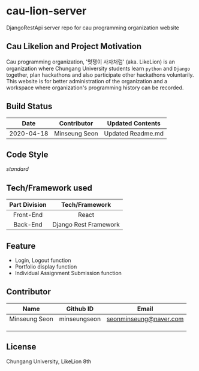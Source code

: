 # cau-lion-server
DjangoRestApi server repo for cau programming organization website  
  
## Cau Likelion and Project Motivation  
Cau programming organization, '멋쟁이 사자처럼' (aka. LikeLion) is an organization where Chungang University students learn `python` and `Django` together, plan hackathons and also participate other hackathons voluntarily.  
This website is for better administration of the organization and a workspace where organization's programming history can be recorded.  

## Build Status  
| **Date** | **Contributor** | **Updated Contents** |
|:----:|:-----------:|:----------------:|
|2020-04-18|Minseung Seon|Updated Readme.md|
  
  
## Code Style
_standard_

  
## Tech/Framework used  
| **Part Division** | **Tech/Framework** |
|:-------------:|:--------------:|
|Front-End|React|
|Back-End|Django Rest Framework|
  
## Feature  
* Login, Logout function  
* Portfolio display function  
* Individual Assignment Submission function  
  
## Contributor  
| **Name** |**Github ID**|**Email**|
|:--------:|:-----------:|:-------:|
|Minseung Seon|minseungseon|seonminseung@naver.com|
| | | |
| | | |
| | | | 
  
## License  
Chungang University, LikeLion 8th 
